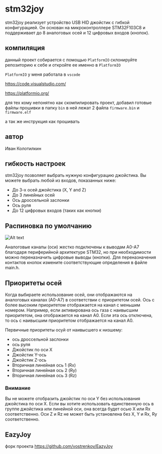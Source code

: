 # stm32joy

stm32joy реализует устройство USB HID джойстик с гибкой конфигурацией. Он основан на микроконтроллере STM32F103C8 и поддерживает до 8 аналоговых осей и 12 цифровых входов (кнопок).

## компиляция
данный проект собирается с помощью ``PlatformIO`` склонируйте репозиторию к себе и откройте ее именно в ``PlatformIO``

``PlatformIO`` у меня работала в ``vscode``

https://code.visualstudio.com/

https://platformio.org/

для тех кому непонятно как скомпилировать проект, добавил готовые файлы прошивки в папку ``bin`` в ней лежат 2 файла ``firmware.bin`` и ``firmware.elf`` 

а так же инструкция как прошивать
## автор
Иван Колотилкин

## гибкость настроек
stm32joy позволяет выбрать нужную конфигурацию джойстика. Вы можете выбрать любой из входов, показанных ниже:

* До 3-х осей джойстика (X, Y and Z)
* До 3 линейных осей 
* Ось дроссельной заслонки
* Ось руля
* До 12 цифровых входов (таких как кнопки)

## Распиновка по умолчанию
![Alt text](https://a.radikal.ru/a29/1807/3b/911b58654ab7.jpg)

Аналоговые каналы (оси) жестко подключены к выводам A0-A7 благодаря периферийной архитектуре STM32, но при необходимости можно переназначить цифровые выводы (кнопки). Для переназначения контактов кнопок измените соответствующие определения в файле main.h.

## Приоритеты осей
Когда выбираете использование осей, они отображаются на аналоговых каналах (A0-A7) в соответствии с приоритетом осей. Ось с более высоким приоритетом отображается на канал с меньшим номером. Например, если активирована ось газа с наивысшим приоритетом, она отображается на канал A0. Если эта ось отключена, то ось с наивысшим приоритетом отображается на канал A0.

Первичные приоритеты осуй от наивысшего к низшему:
- ось дроссельной заслонки
- ось руля
- Джойстик по оси X
- Джойстик Y-ось
- Джойстик Z-ось
- Вторичная линейная ось 1 (Rx)
- Вторичная линейная ось 2 (Ry)
- Вторичная линейная ось 3 (Rz)

### Внимание
Вы не можете отобразить джойстик по оси Y без использования джойстика по оси X. Если вы хотите использовать единственную ось в группе джойстика или линейной оси, она всегда будет осью X или Rx соответственно. Оси Z и Rz не может быть установлена без X, Y и Rx, Ry соответственно.


## EazyJoy 
форк проекта  https://github.com/vostrenkov/EazyJoy